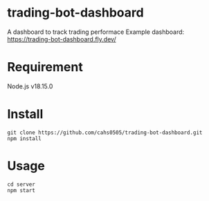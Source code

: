 # trading-bot-dashboard
A dashboard to track trading performace
Example dashboard: https://trading-bot-dashboard.fly.dev/

# Requirement
Node.js v18.15.0


# Install
```
git clone https://github.com/cahs0505/trading-bot-dashboard.git
npm install
```

# Usage
```
cd server
npm start
```
